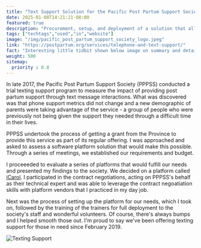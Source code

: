 ```yaml
---
title: "Text Support Solution for the Pacific Post Partum Support Society"
date: 2025-01-08T14:21:21-08:00
featured: true
description: "Procurement, setup, and deployment of a solution that allows the Pacific Post Partum Support Society to provide texting support to families in need."
tags: ["techtags","used","in","website"]
image: "/img/pacific_post_partum_support_society_logo.jpeg"
link: "https://postpartum.org/services/telephone-and-text-support/"
fact: "Interesting little tidbit shown below image on summary and detail page"
weight: 500
sitemap:
  priority : 0.8
---
```

In late 2017, the Pacific Post Partum Support Society (PPPSS) conducted a trial texting support program to measure the impact of providing post partum support through text message interactions.  What was discovered was that phone support metrics did not change and a new demographic of parents were taking advantage of the service - a group of people who were previously not being given the support they needed through a difficult time in their lives.

PPPSS undertook the process of getting a grant from the Province to provide this service as part of its regular offering.  I was approached and asked to assess a software platform solution that would make this possible.  Through a series of meetings, we established our requirements and budget.

I proceeeded to evaluate a series of platforms that would fulfill our needs and presented my findings to the society.  We decided on a platform called [iCarol](https://www.icarol.com/).  I participated in the contract negotiations, acting on PPPSS's behalf as their technical expert and was able to leverage the contract negoatiation skills with platform vendors that I practiced in my day job.

Next was the process of setting up the platform for our needs, which I took on, followed by the training of the trainers for full deployment to the society's staff and wonderful volunteers.  Of course, there's always bumps and I helped smooth those out.  I'm proud to say we've been offering texting support for those in need since February 2019.

![Texting Support](https://postpartum.org/wp-content/uploads/2022/03/3.jpg)